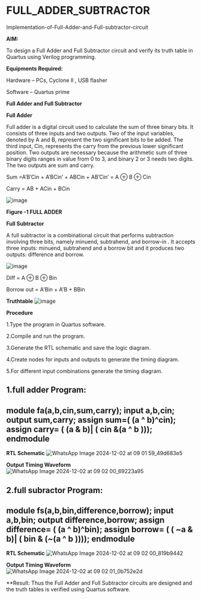 # FULL_ADDER_SUBTRACTOR

Implementation-of-Full-Adder-and-Full-subtractor-circuit

**AIM:**

To design a Full Adder and Full Subtractor circuit and verify its truth table in Quartus using Verilog programming.

**Equipments Required:**

Hardware – PCs, Cyclone II , USB flasher

Software – Quartus prime

**Full Adder and Full Subtractor**

**Full Adder**

Full adder is a digital circuit used to calculate the sum of three binary bits. It consists of three inputs and two outputs. Two of the input variables, denoted by A and B, represent the two significant bits to be added. The third input, Cin, represents the carry from the previous lower significant position. Two outputs are necessary because the arithmetic sum of three binary digits ranges in value from 0 to 3, and binary 2 or 3 needs two digits. The two outputs are sum and carry.

Sum =A’B’Cin + A’BCin’ + ABCin + AB’Cin’ = A ⊕ B ⊕ Cin 

Carry = AB + ACin + BCin

![image](https://github.com/naavaneetha/FULL_ADDER_SUBTRACTOR/assets/154305477/0f30ba51-5ffb-4198-845f-18e054f675e7)

**Figure -1 FULL ADDER**

**Full Subtractor**

A full subtractor is a combinational circuit that performs subtraction involving three bits, namely minuend, subtrahend, and borrow-in . It accepts three inputs: minuend, subtrahend and a borrow bit and it produces two outputs: difference and borrow.

![image](https://github.com/naavaneetha/FULL_ADDER_SUBTRACTOR/assets/154305477/02b24f51-ab51-4304-9ad6-7b81ffc1ead5)

Diff = A ⊕ B ⊕ Bin 

Borrow out = A'Bin + A'B + BBin

**Truthtable**
![image](https://github.com/user-attachments/assets/985a178c-d5e5-4424-aaa8-b96ebe1466b8)

**Procedure**

1.Type the program in Quartus software.

2.Compile and run the program.

3.Generate the RTL schematic and save the logic diagram.

4.Create nodes for inputs and outputs to generate the timing diagram.

5.For different input combinations generate the timing diagram.

**1.full adder**
**Program:**
---
module fa(a,b,cin,sum,carry);
input a,b,cin;
output sum,carry;
assign sum=( (a ^ b)^cin);
assign carry= ( (a & b)| ( cin &(a ^ b )));
endmodule
---
**RTL Schematic**
![WhatsApp Image 2024-12-02 at 09 01 59_49d683e5](https://github.com/user-attachments/assets/da2b7957-c8b5-4212-a961-c5c6dd3b983c)

**Output Timing Waveform**
![WhatsApp Image 2024-12-02 at 09 02 00_69223a95](https://github.com/user-attachments/assets/4cdae630-aa58-4c9c-b253-3648d3469bd8)


**2.full subractor**
**Program:**
---
module fs(a,b,bin,difference,borrow);
input a,b,bin;
output difference,borrow;
assign difference= ( (a ^ b)^bin);
assign borrow= ( ( ~a & b)| ( bin & (~(a ^ b ))));
endmodule
---
**RTL Schematic**
![WhatsApp Image 2024-12-02 at 09 02 00_819b9442](https://github.com/user-attachments/assets/addfd8bd-c7f2-4f48-81d8-e9977a6e8106)

**Output Timing Waveform**
![WhatsApp Image 2024-12-02 at 09 02 01_0b752e2d](https://github.com/user-attachments/assets/cdc0464c-3f15-4bcc-8310-938d4061fe4a)

**Result:
Thus the Full Adder and Full Subtractor circuits are designed and the truth tables is verified using Quartus software.



